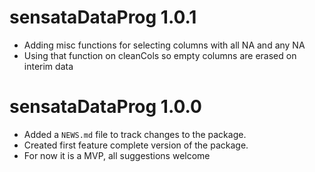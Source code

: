 # sensataDataProg 1.0.1

* Adding misc functions for selecting columns with all NA and any NA
* Using that function on cleanCols so empty columns are erased on interim data

# sensataDataProg 1.0.0

* Added a `NEWS.md` file to track changes to the package.
* Created first feature complete version of the package.
* For now it is a MVP, all suggestions welcome
